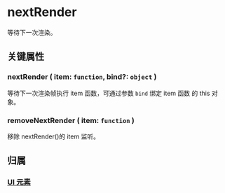 # nextRender

等待下一次渲染。

## 关键属性

### nextRender ( item: `function`, bind?: `object` )

等待下一次渲染帧执行 item 函数，可通过参数 `bind` 绑定 item 函数 的 this 对象。

### removeNextRender ( item: `function` )

移除 nextRender()的 item 监听。

## 归属

### [UI 元素](/reference/display/UI.md)
